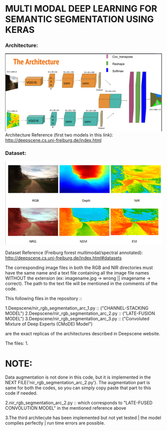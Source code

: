 # MULTI MODAL DEEP LEARNING FOR SEMANTIC SEGMENTATION USING KERAS
### Architecture:
![Alt text](/Misc/Arc.png)
Architecture Reference (first two models in this link): http://deepscene.cs.uni-freiburg.de/index.html
### Dataset:
![Alt text](/Ds.png)

Dataset Reference (Freiburg forest multimodal/spectral annotated): http://deepscene.cs.uni-freiburg.de/index.html#datasets


The corresponding image files in both the RGB and NIR directories must have the same name and a text file containing all the image file names WITHOUT the extension (ex: imagename.jpg -> wrong || imagename -> correct).
The path to the text file will be mentioned in the comments of the code.


This following files in the repository ::

1.Deepscene/nir_rgb_segmentation_arc_1.py :: ("CHANNEL-STACKING MODEL") 
2.Deepscene/nir_rgb_segmentation_arc_2.py :: ("LATE-FUSION MODEL")
3.Deepscene/nir_rgb_segmentation_arc_3.py :: ("Convoluted Mixture of Deep Experts (CMoDE) Model")

are the exact replicas of the architectures described in Deepscene website.

The files:
1.

# NOTE:
Data augmentation is not done in this code, but it is implemented in the NEXT FILE('nir_rgb_segmentation_arc_2.py').
The augmentation part is same for both the codes, so you can simply copy paste that part to this code if needed.


2.nir_rgb_segmentation_arc_2.py :: which corresponds to "LATE-FUSED CONVOLUTION MODEL" in the mentioned reference above

3.The third architecute has been implemented but not yet tested | the model compiles perfectly | run time errors are possible. 
